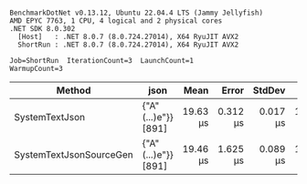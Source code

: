 ```

BenchmarkDotNet v0.13.12, Ubuntu 22.04.4 LTS (Jammy Jellyfish)
AMD EPYC 7763, 1 CPU, 4 logical and 2 physical cores
.NET SDK 8.0.302
  [Host]   : .NET 8.0.7 (8.0.724.27014), X64 RyuJIT AVX2
  ShortRun : .NET 8.0.7 (8.0.724.27014), X64 RyuJIT AVX2

Job=ShortRun  IterationCount=3  LaunchCount=1  
WarmupCount=3  

```
| Method                  | json                | Mean     | Error    | StdDev   | Min      | Max      | Gen0   | Allocated |
|------------------------ |-------------------- |---------:|---------:|---------:|---------:|---------:|-------:|----------:|
| SystemTextJson          | {&quot;A&quot;(...)e&quot;}} [891] | 19.63 μs | 0.312 μs | 0.017 μs | 19.61 μs | 19.65 μs | 0.0305 |   3.19 KB |
| SystemTextJsonSourceGen | {&quot;A&quot;(...)e&quot;}} [891] | 19.46 μs | 1.625 μs | 0.089 μs | 19.36 μs | 19.54 μs | 0.0305 |   3.19 KB |
